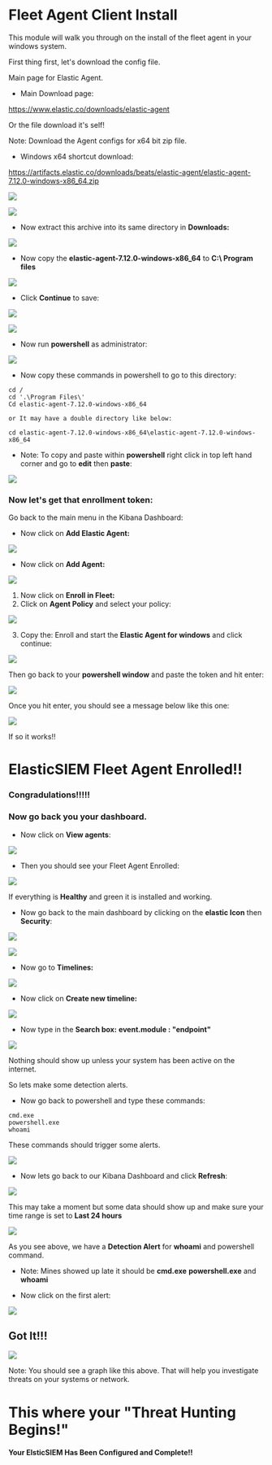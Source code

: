 # Fleet Agent Client Install

This module will walk you through on the install of the fleet agent in your windows system.

First thing first, let's download the config file.

Main page for Elastic Agent.
- Main Download page:

https://www.elastic.co/downloads/elastic-agent

Or the file download it's self!

Note: Download the Agent configs for x64 bit zip file. 

- Windows x64 shortcut download:

https://artifacts.elastic.co/downloads/beats/elastic-agent/elastic-agent-7.12.0-windows-x86_64.zip


![](https://github.com/watsoninfosec/private/blob/main/Deployment-Guide/Fleet-Agent/screenshots/agent-config.png)


![](https://github.com/watsoninfosec/private/blob/main/Deployment-Guide/Fleet-Agent/screenshots/powershell2.png)


- Now extract this archive into its same directory in **Downloads:**

![](https://github.com/watsoninfosec/private/blob/main/Deployment-Guide/Fleet-Agent/screenshots/save.png)

- Now copy the **elastic-agent-7.12.0-windows-x86_64** to **C:\ Program files**


![](https://github.com/watsoninfosec/private/blob/main/Deployment-Guide/Fleet-Agent/screenshots/save2.png)

- Click **Continue** to save:

![](https://github.com/watsoninfosec/private/blob/main/Deployment-Guide/Fleet-Agent/screenshots/save3.png)

![](https://github.com/watsoninfosec/private/blob/main/Deployment-Guide/Fleet-Agent/screenshots/save4.png)
- Now run **powershell** as administrator:

![](https://github.com/watsoninfosec/private/blob/main/Deployment-Guide/Fleet-Agent/screenshots/powershell.png)


- Now copy these commands in powershell to go to this directory:

~~~
cd /
cd '.\Program Files\'
Cd elastic-agent-7.12.0-windows-x86_64

or It may have a double directory like below:

cd elastic-agent-7.12.0-windows-x86_64\elastic-agent-7.12.0-windows-x86_64
~~~

- Note: To copy and paste within **powershell** right click in top left hand corner and go to **edit** then **paste**:

![](https://github.com/watsoninfosec/private/blob/main/Deployment-Guide/Fleet-Agent/screenshots/powershell3.png)

### Now let's get that **enrollment token**:

Go back to the main menu in the Kibana Dashboard:

- Now click on **Add Elastic Agent:**

![](https://github.com/watsoninfosec/private/blob/main/Deployment-Guide/Fleet-Agent/screenshots/agent.png)

- Now click on **Add Agent:**

![](https://github.com/watsoninfosec/private/blob/main/Deployment-Guide/Fleet-Agent/screenshots/agent2.png)

1. Now click on **Enroll in Fleet:**
2. Click on **Agent Policy** and select your policy:


![](https://github.com/watsoninfosec/private/blob/main/Deployment-Guide/Fleet-Agent/screenshots/agent3.png)


3. Copy the: Enroll and start the **Elastic Agent for windows** and click continue:

![](https://github.com/watsoninfosec/private/blob/main/Deployment-Guide/Fleet-Agent/screenshots/agent4.png)

Then go back to your **powershell window** and paste the token and hit enter:

![](https://github.com/watsoninfosec/private/blob/main/Deployment-Guide/Fleet-Agent/screenshots/powershell4.png)

Once you hit enter, you should see a message below like this one:

![](https://github.com/watsoninfosec/private/blob/main/Deployment-Guide/Fleet-Agent/screenshots/works.png)

If so it works!!

# ElasticSIEM Fleet Agent Enrolled!!
### Congradulations!!!!!


### Now go back you your dashboard.

- Now click on **View agents**:

![](https://github.com/watsoninfosec/private/blob/main/Deployment-Guide/Fleet-Agent/screenshots/works2.png)

- Then you should see your Fleet Agent Enrolled:

![](https://github.com/watsoninfosec/private/blob/main/Deployment-Guide/Fleet-Agent/screenshots/works3.png)


If everything is **Healthy** and green it is installed and working.

- Now go back to the main dashboard by clicking on the **elastic Icon** then **Security**:

![](https://github.com/watsoninfosec/private/blob/main/Deployment-Guide/Fleet-Agent/screenshots/works4.png)


![](https://github.com/watsoninfosec/private/blob/main/Deployment-Guide/Fleet-Agent/screenshots/works5.png)

- Now go to **Timelines:**

![](https://github.com/watsoninfosec/private/blob/main/Deployment-Guide/Fleet-Agent/screenshots/works6.png)

- Now click on **Create new timeline:**

![](https://github.com/watsoninfosec/private/blob/main/Deployment-Guide/Fleet-Agent/screenshots/timeline.png)

- Now type in the **Search box:** **event.module : "endpoint"**

![](https://github.com/watsoninfosec/private/blob/main/Deployment-Guide/Fleet-Agent/screenshots/timeline2.png)

Nothing should show up unless your system has been active on the internet.

So lets make some detection alerts.

- Now go back to powershell and type these commands:

~~~
cmd.exe
powershell.exe
whoami
~~~

These commands should trigger some alerts.

![](https://github.com/watsoninfosec/private/blob/main/Deployment-Guide/Fleet-Agent/screenshots/alerts.png)


- Now lets go back to our Kibana Dashboard and click **Refresh**:

![](https://github.com/watsoninfosec/private/blob/main/Deployment-Guide/Fleet-Agent/screenshots/alerts2.png)

This may take a moment but some data should show up and make sure your time range is set to **Last 24 hours**

![](https://github.com/watsoninfosec/private/blob/main/Deployment-Guide/Fleet-Agent/screenshots/24.png)

As you see above, we have a **Detection Alert** for **whoami** and powershell command.

- Note: Mines showed up late it should be **cmd.exe** **powershell.exe** and **whoami**

- Now click on the first alert:

![](https://github.com/watsoninfosec/private/blob/main/Deployment-Guide/Fleet-Agent/screenshots/detect.png)

## Got It!!!

![](https://github.com/watsoninfosec/private/blob/main/Deployment-Guide/Fleet-Agent/screenshots/gotit.png)

Note: You should see a graph like this above. That will help you investigate threats on your systems or network.

# This where your **"Threat Hunting Begins!"**

#### Your ElsticSIEM Has Been Configured and Complete!!